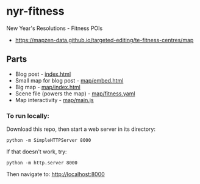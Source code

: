 # nyr-fitness
New Year's Resolutions - Fitness POIs

* https://mapzen-data.github.io/targeted-editing/te-fitness-centres/map

## Parts

* Blog post - [index.html](index.html)
* Small map for blog post - [map/embed.html](map/embed.html)
* Big map - [map/index.html](map/index.html)
* Scene file (powers the map) - [map/fitness.yaml](map/fitness.yaml#L698-L747)
* Map interactivity - [map/main.js](map/main.js)


### To run locally:

Download this repo, then start a web server in its directory:

    python -m SimpleHTTPServer 8000
    
If that doesn't work, try:

    python -m http.server 8000
    
Then navigate to: [http://localhost:8000](http://localhost:8000)
